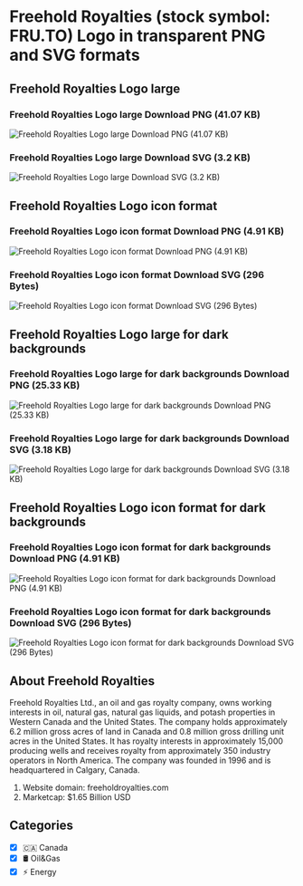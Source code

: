 # Freehold Royalties (stock symbol: FRU.TO) Logo in transparent PNG and SVG formats

## Freehold Royalties Logo large

### Freehold Royalties Logo large Download PNG (41.07 KB)

![Freehold Royalties Logo large Download PNG (41.07 KB)](/img/orig/FRU.TO_BIG-e14dfa4b.png)

### Freehold Royalties Logo large Download SVG (3.2 KB)

![Freehold Royalties Logo large Download SVG (3.2 KB)](/img/orig/FRU.TO_BIG-d9acf50f.svg)

## Freehold Royalties Logo icon format

### Freehold Royalties Logo icon format Download PNG (4.91 KB)

![Freehold Royalties Logo icon format Download PNG (4.91 KB)](/img/orig/FRU.TO-3ea436e6.png)

### Freehold Royalties Logo icon format Download SVG (296 Bytes)

![Freehold Royalties Logo icon format Download SVG (296 Bytes)](/img/orig/FRU.TO-c6b4ba93.svg)

## Freehold Royalties Logo large for dark backgrounds

### Freehold Royalties Logo large for dark backgrounds Download PNG (25.33 KB)

![Freehold Royalties Logo large for dark backgrounds Download PNG (25.33 KB)](/img/orig/FRU.TO_BIG.D-b7b38607.png)

### Freehold Royalties Logo large for dark backgrounds Download SVG (3.18 KB)

![Freehold Royalties Logo large for dark backgrounds Download SVG (3.18 KB)](/img/orig/FRU.TO_BIG.D-709bf76d.svg)

## Freehold Royalties Logo icon format for dark backgrounds

### Freehold Royalties Logo icon format for dark backgrounds Download PNG (4.91 KB)

![Freehold Royalties Logo icon format for dark backgrounds Download PNG (4.91 KB)](/img/orig/FRU.TO.D-f289b537.png)

### Freehold Royalties Logo icon format for dark backgrounds Download SVG (296 Bytes)

![Freehold Royalties Logo icon format for dark backgrounds Download SVG (296 Bytes)](/img/orig/FRU.TO.D-517d7724.svg)

## About Freehold Royalties

Freehold Royalties Ltd., an oil and gas royalty company, owns working interests in oil, natural gas, natural gas liquids, and potash properties in Western Canada and the United States. The company holds approximately 6.2 million gross acres of land in Canada and 0.8 million gross drilling unit acres in the United States. It has royalty interests in approximately 15,000 producing wells and receives royalty from approximately 350 industry operators in North America. The company was founded in 1996 and is headquartered in Calgary, Canada.

1. Website domain: freeholdroyalties.com
2. Marketcap: $1.65 Billion USD


## Categories
- [x] 🇨🇦 Canada
- [x] 🛢 Oil&Gas
- [x] ⚡ Energy
